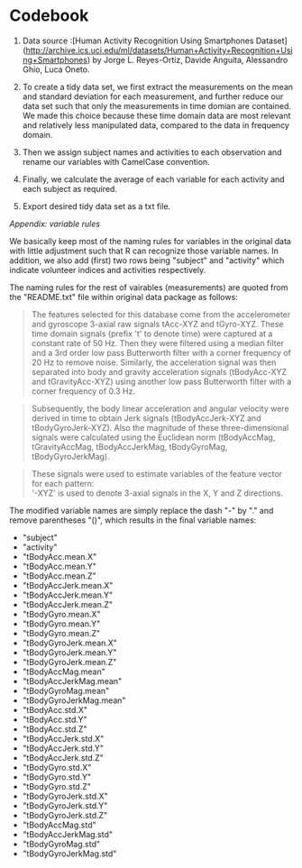 # Codebook 

1. Data source :[Human Activity Recognition Using Smartphones Dataset] (http://archive.ics.uci.edu/ml/datasets/Human+Activity+Recognition+Using+Smartphones) by Jorge L. Reyes-Ortiz, Davide Anguita, Alessandro Ghio, Luca Oneto.

2. To create a tidy data set, we first extract the measurements on the mean and standard deviation for each measurement, and 
further reduce our data set such that only the measurements in time domian are contained. We made this choice because these
time domain data are most relevant and relatively less manipulated data, compared to the data in frequency domain.

3. Then we assign subject names and activities to each observation and rename our variables with CamelCase convention.

4. Finally, we calculate the average of each variable for each activity and each subject as required. 

5. Export desired tidy data set as a txt file.

*Appendix: variable rules*

We basically keep most of the naming rules for variables in the original data with little adjustment 
such that R can recognize those variable names. In addition, we also add (first) two rows being "subject" and "activity"
which indicate volunteer indices and activities respectively.

The naming rules for the rest of vairables (measurements) are quoted from the "README.txt" file within original data package
as follows:
>The features selected for this database come from the accelerometer and gyroscope 3-axial raw signals tAcc-XYZ and tGyro-XYZ. 
These time domain signals (prefix 't' to denote time) were captured at a constant rate of 50 Hz. 
Then they were filtered using a median filter and a 3rd order low pass Butterworth filter with a corner frequency 
of 20 Hz to remove noise. Similarly, the acceleration signal was then separated into body and gravity acceleration 
signals (tBodyAcc-XYZ and tGravityAcc-XYZ) using another low pass Butterworth filter with a corner frequency of 0.3 Hz. 

>Subsequently, the body linear acceleration and angular velocity were derived in time to obtain Jerk signals 
(tBodyAccJerk-XYZ and tBodyGyroJerk-XYZ). Also the magnitude of these three-dimensional signals were calculated 
using the Euclidean norm (tBodyAccMag, tGravityAccMag, tBodyAccJerkMag, tBodyGyroMag, tBodyGyroJerkMag). 

>These signals were used to estimate variables of the feature vector for each pattern:  
'-XYZ' is used to denote 3-axial signals in the X, Y and Z directions.

The modified variable names are simply replace the dash "-" by "." and remove parentheses "()", which results in 
the final variable names:

* "subject" 
* "activity" 
* "tBodyAcc.mean.X"
* "tBodyAcc.mean.Y"
* "tBodyAcc.mean.Z"
* "tBodyAccJerk.mean.X"
* "tBodyAccJerk.mean.Y"
* "tBodyAccJerk.mean.Z"
* "tBodyGyro.mean.X"
* "tBodyGyro.mean.Y"
* "tBodyGyro.mean.Z"
* "tBodyGyroJerk.mean.X"
* "tBodyGyroJerk.mean.Y"
* "tBodyGyroJerk.mean.Z"
* "tBodyAccMag.mean"
* "tBodyAccJerkMag.mean"
* "tBodyGyroMag.mean"
* "tBodyGyroJerkMag.mean"
* "tBodyAcc.std.X"
* "tBodyAcc.std.Y"
* "tBodyAcc.std.Z"
* "tBodyAccJerk.std.X"
* "tBodyAccJerk.std.Y"
* "tBodyAccJerk.std.Z"
* "tBodyGyro.std.X"
* "tBodyGyro.std.Y"
* "tBodyGyro.std.Z"
* "tBodyGyroJerk.std.X"
* "tBodyGyroJerk.std.Y"
* "tBodyGyroJerk.std.Z"
* "tBodyAccMag.std"
* "tBodyAccJerkMag.std"
* "tBodyGyroMag.std"
* "tBodyGyroJerkMag.std"

